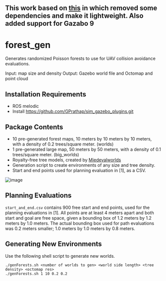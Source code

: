 ## This work based on [this](https://github.com/ethz-asl/forest_gen) in which removed some dependencies and make it lightweight. Also added support for Gazabo 9 
# forest_gen
Generates randomized Poisson forests to use for UAV collision avoidance evaluations.

Input: map size and density
Output: Gazebo world file and Octomap and point cloud


## Installation Requirements
* ROS melodic 
* Install https://github.com/GPrathap/sim_gazebo_plugins.git

## Package Contents
* 10 pre-generated forest maps, 10 meters by 10 meters by 10 meters, with a density of 0.2 trees/square meter. (worlds)
* 1 pre-generated large map, 50 meters by 50 meters, with a density of 0.1 trees/square meter. (big_worlds)
* Royalty-free tree models, created by [Miedevalworlds](https://www.turbosquid.com/3d-models/free-firtree-3d-model/480733)
* Generation script to create environments of any size and tree density.
* Start and end points used for planning evaluation in [1], as a CSV.

![image](https://user-images.githubusercontent.com/5616392/27187849-97ec9a00-51ec-11e7-890c-b4c6d7290a4f.png)

## Planning Evaluations
`start_and_end.csv` contains 900 free start and end points, used for the planning evaluations in [1]. All points are at least 4 meters apart and both start and goal are free space, given a bounding box of 1.2 meters by 1.2 meters by 1.0 meters. The actual bounding box used for path evaluations was 0.2 meters smaller; 1.0 meters by 1.0 meters by 0.8 meters.

## Generating New Environments
Use the following shell script to generate new worlds. 
```
./genForests.sh <number of worlds to gen> <world side length> <tree density> <octomap res>
./genForests.sh 1 10 0.2 0.2
```
